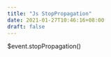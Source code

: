 ```yaml
---
title: "Js StopPropagation"
date: 2021-01-27T10:46:16+08:00
draft: false
---
```


$event.stopPropagation()
